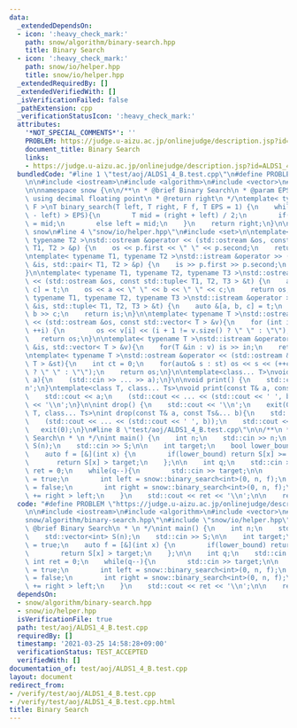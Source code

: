```yaml
---
data:
  _extendedDependsOn:
  - icon: ':heavy_check_mark:'
    path: snow/algorithm/binary-search.hpp
    title: Binary Search
  - icon: ':heavy_check_mark:'
    path: snow/io/helper.hpp
    title: snow/io/helper.hpp
  _extendedRequiredBy: []
  _extendedVerifiedWith: []
  _isVerificationFailed: false
  _pathExtension: cpp
  _verificationStatusIcon: ':heavy_check_mark:'
  attributes:
    '*NOT_SPECIAL_COMMENTS*': ''
    PROBLEM: https://judge.u-aizu.ac.jp/onlinejudge/description.jsp?id=ALDS1_4_B
    document_title: Binary Search
    links:
    - https://judge.u-aizu.ac.jp/onlinejudge/description.jsp?id=ALDS1_4_B
  bundledCode: "#line 1 \"test/aoj/ALDS1_4_B.test.cpp\"\n#define PROBLEM \"https://judge.u-aizu.ac.jp/onlinejudge/description.jsp?id=ALDS1_4_B\"\
    \n\n#include <iostream>\n#include <algorithm>\n#include <vector>\n#line 2 \"snow/algorithm/binary-search.hpp\"\
    \n\nnamespace snow {\n\n/**\n * @brief Binary Search\n * @param EPS Sepcify if\
    \ using decimal floating point\n * @return right\n */\ntemplate< typename T, typename\
    \ F >\nT binary_search(T left, T right, F f, T EPS = 1) {\n    while(abs(right\
    \ - left) > EPS){\n        T mid = (right + left) / 2;\n        if(f(mid)) right\
    \ = mid;\n        else left = mid;\n    }\n    return right;\n}\n\n} // namespace\
    \ snow\n#line 4 \"snow/io/helper.hpp\"\n#include <set>\n\ntemplate< typename T1,\
    \ typename T2 >\nstd::ostream &operator << (std::ostream &os, const std::pair<\
    \ T1, T2 > &p) {\n    os << p.first << \" \" << p.second;\n    return os;\n}\n\
    \ntemplate< typename T1, typename T2 >\nstd::istream &operator >> (std::istream\
    \ &is, std::pair< T1, T2 > &p) {\n    is >> p.first >> p.second;\n    return is;\n\
    }\n\ntemplate< typename T1, typename T2, typename T3 >\nstd::ostream &operator\
    \ << (std::ostream &os, const std::tuple< T1, T2, T3 > &t) {\n    auto &[a, b,\
    \ c] = t;\n    os << a << \" \" << b << \" \" << c;\n    return os;\n}\n\ntemplate<\
    \ typename T1, typename T2, typename T3 >\nstd::istream &operator >> (std::istream\
    \ &is, std::tuple< T1, T2, T3 > &t) {\n    auto &[a, b, c] = t;\n    is >> a >>\
    \ b >> c;\n    return is;\n}\n\ntemplate< typename T >\nstd::ostream &operator\
    \ << (std::ostream &os, const std::vector< T > &v){\n    for (int i = 0; i < (int)v.size();\
    \ ++i) {\n        os << v[i] << (i + 1 != v.size() ? \" \" : \"\");\n    }\n \
    \   return os;\n}\n\ntemplate< typename T >\nstd::istream &operator >>  (std::istream\
    \ &is, std::vector< T > &v){\n    for(T &in : v) is >> in;\n    return is;\n}\n\
    \ntemplate< typename T >\nstd::ostream &operator << (std::ostream &os, const std::set<\
    \ T > &st){\n    int ct = 0;\n    for(auto& s : st) os << s << (++ct != st.size()\
    \ ? \" \" : \"\");\n    return os;\n}\n\ntemplate<class... T>\nvoid input(T&...\
    \ a){\n    (std::cin >> ... >> a);\n}\n\nvoid print() {\n    std::cout << '\\\
    n';\n}\ntemplate<class T, class... Ts>\nvoid print(const T& a, const Ts&... b){\n\
    \    std::cout << a;\n    (std::cout << ... << (std::cout << ' ', b));\n    std::cout\
    \ << '\\n';\n}\n\nint drop() {\n    std::cout << '\\n';\n    exit(0);\n}\ntemplate<class\
    \ T, class... Ts>\nint drop(const T& a, const Ts&... b){\n    std::cout << a;\n\
    \    (std::cout << ... << (std::cout << ' ', b));\n    std::cout << '\\n';\n \
    \   exit(0);\n}\n#line 8 \"test/aoj/ALDS1_4_B.test.cpp\"\n\n/**\n * @brief Binary\
    \ Search\n * \n */\nint main() {\n    int n;\n    std::cin >> n;\n    std::vector<int>\
    \ S(n);\n    std::cin >> S;\n\n    int target;\n    bool lower_bound = true;\n\
    \    auto f = [&](int x) {\n        if(lower_bound) return S[x] >= target;\n \
    \       return S[x] > target;\n    };\n\n    int q;\n    std::cin >> q;\n    int\
    \ ret = 0;\n    while(q--){\n        std::cin >> target;\n\n        lower_bound\
    \ = true;\n        int left = snow::binary_search<int>(0, n, f);\n        lower_bound\
    \ = false;\n        int right = snow::binary_search<int>(0, n, f);\n        ret\
    \ += right > left;\n    }\n    std::cout << ret << '\\n';\n\n    return 0;\n}\n"
  code: "#define PROBLEM \"https://judge.u-aizu.ac.jp/onlinejudge/description.jsp?id=ALDS1_4_B\"\
    \n\n#include <iostream>\n#include <algorithm>\n#include <vector>\n#include \"\
    snow/algorithm/binary-search.hpp\"\n#include \"snow/io/helper.hpp\"\n\n/**\n *\
    \ @brief Binary Search\n * \n */\nint main() {\n    int n;\n    std::cin >> n;\n\
    \    std::vector<int> S(n);\n    std::cin >> S;\n\n    int target;\n    bool lower_bound\
    \ = true;\n    auto f = [&](int x) {\n        if(lower_bound) return S[x] >= target;\n\
    \        return S[x] > target;\n    };\n\n    int q;\n    std::cin >> q;\n   \
    \ int ret = 0;\n    while(q--){\n        std::cin >> target;\n\n        lower_bound\
    \ = true;\n        int left = snow::binary_search<int>(0, n, f);\n        lower_bound\
    \ = false;\n        int right = snow::binary_search<int>(0, n, f);\n        ret\
    \ += right > left;\n    }\n    std::cout << ret << '\\n';\n\n    return 0;\n}"
  dependsOn:
  - snow/algorithm/binary-search.hpp
  - snow/io/helper.hpp
  isVerificationFile: true
  path: test/aoj/ALDS1_4_B.test.cpp
  requiredBy: []
  timestamp: '2021-03-25 14:58:28+09:00'
  verificationStatus: TEST_ACCEPTED
  verifiedWith: []
documentation_of: test/aoj/ALDS1_4_B.test.cpp
layout: document
redirect_from:
- /verify/test/aoj/ALDS1_4_B.test.cpp
- /verify/test/aoj/ALDS1_4_B.test.cpp.html
title: Binary Search
---
```

